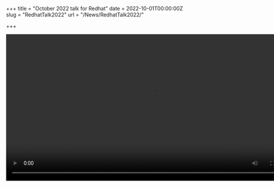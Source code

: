 +++
title = "October 2022 talk for Redhat"
date = 2022-10-01T00:00:00Z
slug = "RedhatTalk2022"
url = "/News/RedhatTalk2022/"

+++

<video width="800"  controls>
  <source src="https://bcachefs.org/bcachefs_talk_2022_10.mpv" type="video/mp4">
  Your browser does not support the video tag.
</video>
